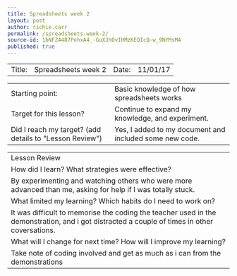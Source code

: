 ```yaml
---
title: Spreadsheets week 2
layout: post
author: richie.carr
permalink: /spreadsheets-week-2/
source-id: 1bNFZ4487PohxA4_-GuXJhOvIHMzKEQIcQ-w_9NYMsM4
published: true
---
```

<table>
  <tr>
    <td>Title:  </td>
    <td>Spreadsheets week 2
</td>
    <td> Date:  </td>
    <td>11/01/17
</td>
  </tr>
</table>


<table>
  <tr>
    <td>Starting point:</td>
    <td>Basic knowledge of how spreadsheets works</td>
  </tr>
  <tr>
    <td>Target for this lesson?</td>
    <td>Continue to expand my knowledge, and experiment.</td>
  </tr>
  <tr>
    <td>Did I reach my target? 
(add details to "Lesson Review")</td>
    <td>Yes, I added to my document and included some new  code.</td>
  </tr>
</table>


<table>
  <tr>
    <td>Lesson Review</td>
  </tr>
  <tr>
    <td>How did I learn? What strategies were effective? </td>
  </tr>
  <tr>
    <td>By experimenting and watching others who were more advanced than me, asking for help if I was totally stuck.</td>
  </tr>
  <tr>
    <td>What limited my learning? Which habits do I need to work on? </td>
  </tr>
  <tr>
    <td>It was difficult to memorise the coding the teacher used in the demonstration, and i got distracted a couple of times in other coversations.</td>
  </tr>
  <tr>
    <td>What will I change for next time? How will I improve my learning?</td>
  </tr>
  <tr>
    <td>Take note of coding involved and get as much as i can from the demonstrations
</td>
  </tr>
</table>


